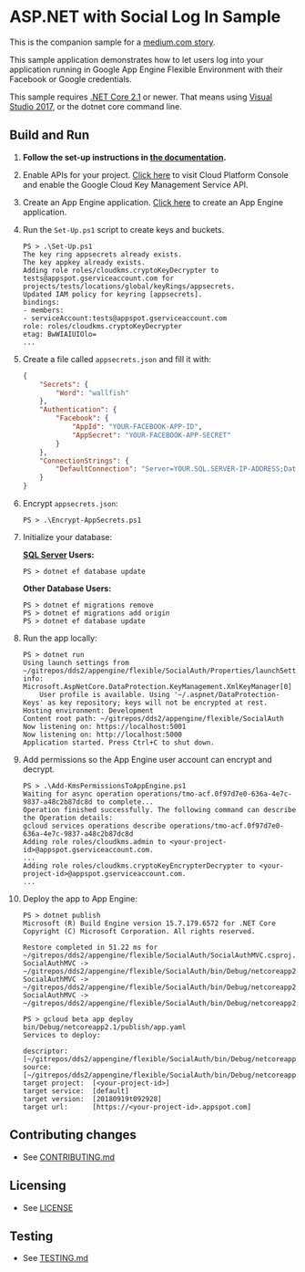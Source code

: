 # ASP.NET with Social Log In Sample

This is the companion sample for a [medium.com story](https://medium.com/@SurferJeff/adding-social-login-to-your-asp-net-core-2-1-google-cloud-platform-application-1baae89f1dc8).

This sample application demonstrates how to let users log into your application
running in Google App Engine Flexible Environment with their Facebook or Google
credentials.  

This sample requires [.NET Core 2.1](
    https://www.microsoft.com/net/core) or newer.  That means using
[Visual Studio 2017](
    https://www.visualstudio.com/), or the dotnet core command line.

## Build and Run

1.  **Follow the set-up instructions in [the documentation](https://cloud.google.com/dotnet/docs/setup).**

2.  Enable APIs for your project.
    [Click here](https://console.cloud.google.com/flows/enableapi?apiid=cloudkms.googleapis.com&showconfirmation=true)
    to visit Cloud Platform Console and enable the Google Cloud Key Management Service API.

3.  Create an App Engine application.
    [Click here](https://console.cloud.google.com/appengine) to create an
    App Engine application.

4.  Run the `Set-Up.ps1` script to create keys and buckets.
    ```
    PS > .\Set-Up.ps1
    The key ring appsecrets already exists.
    The key appkey already exists.
    Adding role roles/cloudkms.cryptoKeyDecrypter to tests@appspot.gserviceaccount.com for projects/tests/locations/global/keyRings/appsecrets.
    Updated IAM policy for keyring [appsecrets].
    bindings:
    - members:
    - serviceAccount:tests@appspot.gserviceaccount.com
    role: roles/cloudkms.cryptoKeyDecrypter
    etag: BwWIAIUIOlo=
    ...
    ```

5.  Create a file called `appsecrets.json` and fill it with:
    ```json
    {
        "Secrets": {
            "Word": "wallfish"
        },
        "Authentication": {
            "Facebook": {
                "AppId": "YOUR-FACEBOOK-APP-ID",
                "AppSecret": "YOUR-FACEBOOK-APP-SECRET"
            }
        },
        "ConnectionStrings": {
            "DefaultConnection": "Server=YOUR.SQL.SERVER-IP-ADDRESS;Database=webusers;User Id=aspnet;Password=YOUR-PASSWORD"
        }    
    }
    ```

6.  Encrypt `appsecrets.json`:
    ```
    PS > .\Encrypt-AppSecrets.ps1
    ```

7.  Initialize your database:

    **[SQL Server](https://www.microsoft.com/en-us/sql-server/default.aspx) Users:**
    ```
    PS > dotnet ef database update
    ```

    **Other Database Users:**
    ```
    PS > dotnet ef migrations remove
    PS > dotnet ef migrations add origin
    PS > dotnet ef database update
    ```

8.  Run the app locally:
    ```
    PS > dotnet run
    Using launch settings from ~/gitrepos/dds2/appengine/flexible/SocialAuth/Properties/launchSettings.json...
    info: Microsoft.AspNetCore.DataProtection.KeyManagement.XmlKeyManager[0]
        User profile is available. Using '~/.aspnet/DataProtection-Keys' as key repository; keys will not be encrypted at rest.
    Hosting environment: Development
    Content root path: ~/gitrepos/dds2/appengine/flexible/SocialAuth
    Now listening on: https://localhost:5001
    Now listening on: http://localhost:5000
    Application started. Press Ctrl+C to shut down.
    ```

9.  Add permissions so the App Engine user account can encrypt and decrypt.
    ```
    PS > .\Add-KmsPermissionsToAppEngine.ps1
    Waiting for async operation operations/tmo-acf.0f97d7e0-636a-4e7c-9837-a48c2b87dc8d to complete...
    Operation finished successfully. The following command can describe the Operation details:
    gcloud services operations describe operations/tmo-acf.0f97d7e0-636a-4e7c-9837-a48c2b87dc8d
    Adding role roles/cloudkms.admin to <your-project-id>@appspot.gserviceaccount.com.
    ...
    Adding role roles/cloudkms.cryptoKeyEncrypterDecrypter to <your-project-id>@appspot.gserviceaccount.com.
    ...
    ```

10. Deploy the app to App Engine:

    ```
    PS > dotnet publish
    Microsoft (R) Build Engine version 15.7.179.6572 for .NET Core
    Copyright (C) Microsoft Corporation. All rights reserved.

    Restore completed in 51.22 ms for ~/gitrepos/dds2/appengine/flexible/SocialAuth/SocialAuthMVC.csproj.
    SocialAuthMVC -> ~/gitrepos/dds2/appengine/flexible/SocialAuth/bin/Debug/netcoreapp2.1/SocialAuthMVC.dll
    SocialAuthMVC -> ~/gitrepos/dds2/appengine/flexible/SocialAuth/bin/Debug/netcoreapp2.1/SocialAuthMVC.Views.dll
    SocialAuthMVC -> ~/gitrepos/dds2/appengine/flexible/SocialAuth/bin/Debug/netcoreapp2.1/publish/
    ```

    ```
    PS > gcloud beta app deploy bin/Debug/netcoreapp2.1/publish/app.yaml
    Services to deploy:

    descriptor:      [~/gitrepos/dds2/appengine/flexible/SocialAuth/bin/Debug/netcoreapp2.1/publish/app.yaml]
    source:          [~/gitrepos/dds2/appengine/flexible/SocialAuth/bin/Debug/netcoreapp2.1/publish]
    target project:  [<your-project-id>]
    target service:  [default]
    target version:  [20180919t092928]
    target url:      [https://<your-project-id>.appspot.com]
    ```

## Contributing changes

* See [CONTRIBUTING.md](../../../CONTRIBUTING.md)

## Licensing

* See [LICENSE](../../../LICENSE)

## Testing

* See [TESTING.md](../../../TESTING.md)
